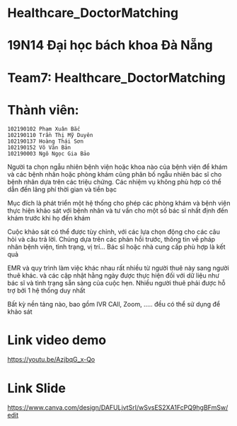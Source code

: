 # Healthcare_DoctorMatching
# 19N14 Đại học bách khoa Đà Nẵng
# Team7: Healthcare_DoctorMatching
# Thành viên:
    102190102 Phạm Xuân Bắc
    102190110 Trần Thị Mỹ Duyên
    102190137 Hoàng Thái Sơn
    102190152 Võ Văn Bản
    102190003 Ngô Ngọc Gia Bảo

Người ta chọn ngẫu nhiên bệnh viện hoặc khoa nào của bệnh viện để khám và các bệnh nhân hoặc phòng khám cũng phân bố ngẫu nhiên bác sĩ cho bệnh nhân dựa trên các triệu chứng. Các nhiệm vụ không phù hợp có thể dẫn đến lãng phí thời gian và tiền bạc

Mục đích là phát triển một hệ thống cho phép các phòng khám và bệnh viện thực hiện khảo sát với bệnh nhân và tư vấn cho một số bác sĩ nhất định đến khám trước khi họ đến khám


Cuộc khảo sát có thể được tùy chỉnh, với các lựa chọn động cho các câu hỏi và câu trả lời. Chúng dựa trên các phản hồi trước, thông tin về pháp nhân bệnh viện, tình trạng, vị trí…
Bác sĩ hoặc nhà cung cấp phù hợp là kết quả


EMR và quy trình làm việc khác nhau rất nhiều từ người thuê này sang người thuê khác. và các cập nhật hằng ngày được thực hiện đối với dữ liệu như bác sĩ và tình trạng sẵn sàng của cuộc hẹn. Nhiều người thuê phải được hỗ trợ bởi 1 hệ thống duy nhất

Bất kỳ nền tảng nào, bao gồm IVR CAll, Zoom, ….. đều có thể sử dụng để khảo sát

# Link video demo
https://youtu.be/AzjbqG_x-Qo
# Link Slide
https://www.canva.com/design/DAFULjvtSrI/wSvsES2XA1FcPQ9hgBFmSw/edit


